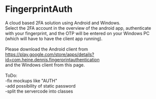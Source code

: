 # FingerprintAuth
 A cloud based 2FA solution using Android and Windows.<br>
 Select the 2FA account in the overview of the android app, authenticate with your fingerprint, and the OTP will be entered on your Windows PC (which will have to have the client app running).<br><br>
 Please download the Android client from https://play.google.com/store/apps/details?id=com.heine.dennis.fingerprintauthentication<br>
and the Windows client from this page.
 <br><br>
 ToDo:<br>
-fix mockups like "AUTH"<br>
-add possibility of static password<br>
-split the servercode into classes
